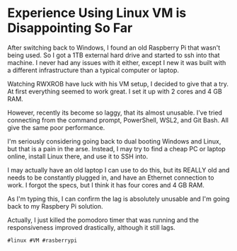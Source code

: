 # Experience Using Linux VM is Disappointing So Far

After switching back to Windows, I found an old Raspberry Pi that wasn't
being used. So I got a 1TB external hard drive and started to ssh into
that machine. I never had any issues with it either, except I new it was
built with a different infrastructure than a typical computer or laptop.

Watching RWXROB have luck with his VM setup, I decided to give that a
try. At first everything seemed to work great. I set it up with 2 cores
and 4 GB RAM.

However, recently its become so laggy, that its almost unusable. I've
tried connecting from the command prompt, PowerShell, WSL2, and Git
Bash. All give the same poor performance.

I'm seriously considering going back to dual booting Windows and Linux,
but that is a pain in the arse. Instead, I may try to find a cheap PC or
laptop online, install Linux there, and use it to SSH into.

I may actually have an old laptop I can use to do this, but its REALLY
old and needs to be constantly plugged in, and have an Ethernet
connection to work. I forgot the specs, but I think it has four cores
and 4 GB RAM.

As I'm typing this, I can confirm the lag is absolutely unusable and I'm
going back to my Raspbery Pi solution.

Actually, I just killed the pomodoro timer that was running and the
responsiveness improved drastically, although it still lags.

    #linux #VM #rasberrypi
